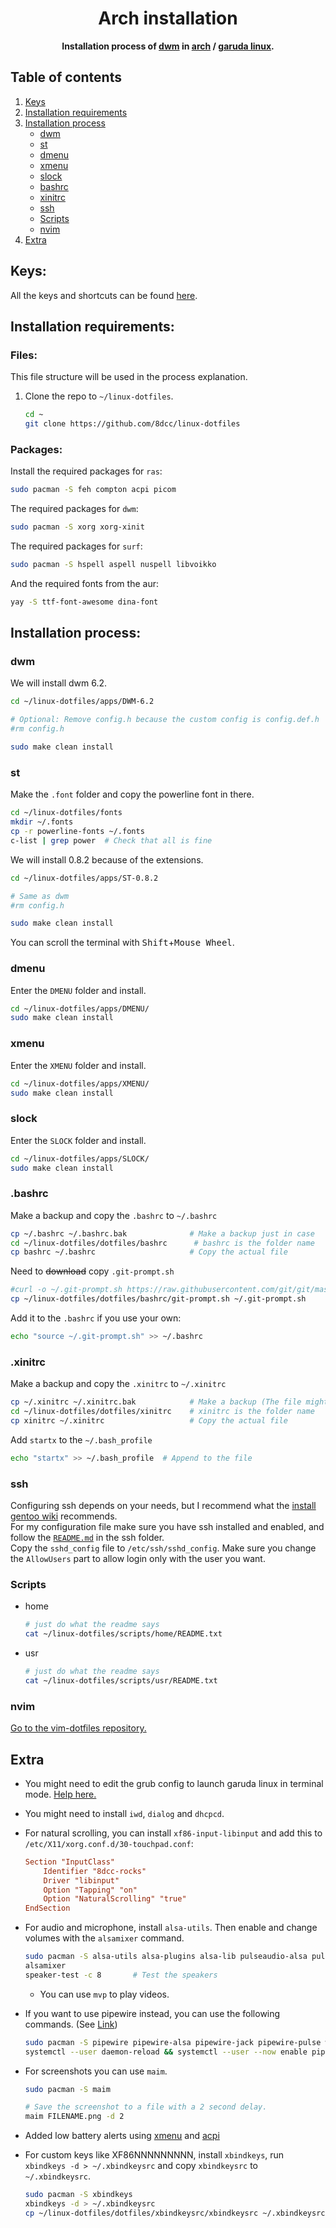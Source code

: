 <div align="center">
	<h1>Arch installation</h1>
	<b>
        Installation process of <a href="https://dwm.suckless.org/">dwm</a> in <a href="https://archlinux.org/">arch</a> / <a href="https://garudalinux.org/">garuda linux</a>.
    </b>
</div>

## Table of contents
1. [Keys](#keys)
2. [Installation requirements](#installation-requirements)
3. [Installation process](#installation-process)
	- [dwm](#dwm)
	- [st](#st)
	- [dmenu](#dmenu)
	- [xmenu](#xmenu)
	- [slock](#slock)
	- [bashrc](#bashrc)
	- [xinitrc](#xinitrc)
	- [ssh](#ssh)
	- [Scripts](#scripts)
	- [nvim](#nvim)
4. [Extra](#extra)

## Keys:
All the keys and shortcuts can be found [here](https://github.com/8dcc/linux-dotfiles/blob/main/dwm-cheatsheet.md).

## Installation requirements:
### Files:
This file structure will be used in the process explanation.

1. Clone the repo to `~/linux-dotfiles`.
	
	```bash
	cd ~
	git clone https://github.com/8dcc/linux-dotfiles
	```

### Packages:
Install the required packages for `ras`:
```bash
sudo pacman -S feh compton acpi picom
```
The required packages for `dwm`:
```bash
sudo pacman -S xorg xorg-xinit
```
The required packages for `surf`:
```bash
sudo pacman -S hspell aspell nuspell libvoikko
```
And the required fonts from the aur:
```bash
yay -S ttf-font-awesome dina-font
```

## Installation process:
### dwm
We will install dwm 6.2.
```bash
cd ~/linux-dotfiles/apps/DWM-6.2

# Optional: Remove config.h because the custom config is config.def.h
#rm config.h

sudo make clean install
```

### st
Make the `.font` folder and copy the powerline font in there.
```bash
cd ~/linux-dotfiles/fonts
mkdir ~/.fonts
cp -r powerline-fonts ~/.fonts
c-list | grep power  # Check that all is fine
```
We will install 0.8.2 because of the extensions.
```bash
cd ~/linux-dotfiles/apps/ST-0.8.2

# Same as dwm
#rm config.h

sudo make clean install
```
You can scroll the terminal with <kbd>Shift</kbd>+<kbd>Mouse Wheel</kbd>.

### dmenu
Enter the `DMENU` folder and install.
```bash
cd ~/linux-dotfiles/apps/DMENU/
sudo make clean install
```

### xmenu
Enter the `XMENU` folder and install.
```bash
cd ~/linux-dotfiles/apps/XMENU/
sudo make clean install
```

### slock
Enter the `SLOCK` folder and install.
```bash
cd ~/linux-dotfiles/apps/SLOCK/
sudo make clean install
```

### .bashrc
Make a backup and copy the `.bashrc` to `~/.bashrc`
```bash
cp ~/.bashrc ~/.bashrc.bak              # Make a backup just in case
cd ~/linux-dotfiles/dotfiles/bashrc      # bashrc is the folder name
cp bashrc ~/.bashrc                     # Copy the actual file
```
Need to ~~download~~ copy `.git-prompt.sh`
```bash
#curl -o ~/.git-prompt.sh https://raw.githubusercontent.com/git/git/master/contrib/completion/git-prompt.sh
cp ~/linux-dotfiles/dotfiles/bashrc/git-prompt.sh ~/.git-prompt.sh
```
Add it to the `.bashrc` if you use your own:
```bash
echo "source ~/.git-prompt.sh" >> ~/.bashrc
```

### .xinitrc
Make a backup and copy the `.xinitrc` to `~/.xinitrc`
```bash
cp ~/.xinitrc ~/.xinitrc.bak            # Make a backup (The file might not exist, just ignore then)
cd ~/linux-dotfiles/dotfiles/xinitrc    # xinitrc is the folder name
cp xinitrc ~/.xinitrc                   # Copy the actual file
```
Add `startx` to the `~/.bash_profile`
```bash
echo "startx" >> ~/.bash_profile  # Append to the file
```

### ssh
Configuring ssh depends on your needs, but I recommend what the [install gentoo wiki](https://wiki.installgentoo.com/wiki/Home_server/Remote_access) recommends.  
For my configuration file make sure you have ssh installed and enabled, and follow the [`README.md`](https://github.com/8dcc/linux-dotfiles/tree/main/dotfiles/ssh) in the ssh folder.  
Copy the `sshd_config` file to `/etc/ssh/sshd_config`. Make sure you change the `AllowUsers` part to allow login only with the user you want.

### Scripts
- home

	```bash
    # just do what the readme says
	cat ~/linux-dotfiles/scripts/home/README.txt
	```
- usr

	```bash
    # just do what the readme says
	cat ~/linux-dotfiles/scripts/usr/README.txt
    ```

### nvim
[Go to the vim-dotfiles repository.](https://github.com/8dcc/vim-dotfiles)

## Extra
- You might need to edit the grub config to launch garuda linux in terminal mode. [Help here.](https://forum.garudalinux.org/t/how-to-open-garuda-linux-in-text-console/7613)
- You might need to install `iwd`, `dialog` and `dhcpcd`.
- For natural scrolling, you can install `xf86-input-libinput` and add this to `/etc/X11/xorg.conf.d/30-touchpad.conf`:

	```conf
	Section "InputClass"
		Identifier "8dcc-rocks"
		Driver "libinput"
		Option "Tapping" "on"
		Option "NaturalScrolling" "true"
	EndSection
	```
- For audio and microphone, install `alsa-utils`. Then enable and change volumes with the `alsamixer` command.

	```bash
	sudo pacman -S alsa-utils alsa-plugins alsa-lib pulseaudio-alsa pulseaudio
	alsamixer
	speaker-test -c 8       # Test the speakers
	```

	- You can use `mvp` to play videos.

- If you want to use pipewire instead, you can use the following commands. (See [Link](https://forum.endeavouros.com/t/how-to-replace-pulseaudio-with-pipewire/43269))
    
    ```bash
    sudo pacman -S pipewire pipewire-alsa pipewire-jack pipewire-pulse wireplumber pipewire-zeroconf pipewire-audio
    systemctl --user daemon-reload && systemctl --user --now enable pipewire pipewire-pulse wireplumber
    ```

- For screenshots you can use `maim`.

	```bash
	sudo pacman -S maim

	# Save the screenshot to a file with a 2 second delay.
	maim FILENAME.png -d 2
	```

- Added low battery alerts using [xmenu](https://github.com/8dcc/linux-dotfiles/tree/main/apps/XMENU) and [acpi](https://github.com/8dcc/linux-dotfiles/blob/main/scripts/usr/poweralert.sh#L7)
- For custom keys like XF86NNNNNNNNN, install `xbindkeys`, run `xbindkeys -d > ~/.xbindkeysrc` and copy `xbindkeysrc` to `~/.xbindkeysrc`.

	```bash
	sudo pacman -S xbindkeys
	xbindkeys -d > ~/.xbindkeysrc
	cp ~/linux-dotfiles/dotfiles/xbindkeysrc/xbindkeysrc ~/.xbindkeysrc
	```
